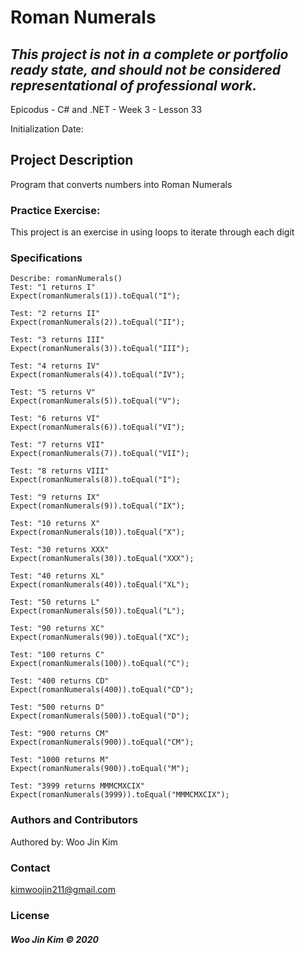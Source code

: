# Roman Numerals

## _This project is not in a complete or portfolio ready state, and should not be considered representational of professional work._

Epicodus - C# and .NET - Week 3 - Lesson 33

Initialization Date:

## Project Description

Program that converts numbers into Roman Numerals

### Practice Exercise:
This project is an exercise in using loops to iterate through each digit

### Specifications
```
Describe: romanNumerals()
Test: "1 returns I"
Expect(romanNumerals(1)).toEqual("I");

Test: "2 returns II"
Expect(romanNumerals(2)).toEqual("II");

Test: "3 returns III"
Expect(romanNumerals(3)).toEqual("III");

Test: "4 returns IV"
Expect(romanNumerals(4)).toEqual("IV");

Test: "5 returns V"
Expect(romanNumerals(5)).toEqual("V");

Test: "6 returns VI"
Expect(romanNumerals(6)).toEqual("VI");

Test: "7 returns VII"
Expect(romanNumerals(7)).toEqual("VII");

Test: "8 returns VIII"
Expect(romanNumerals(8)).toEqual("I");

Test: "9 returns IX"
Expect(romanNumerals(9)).toEqual("IX");

Test: "10 returns X"
Expect(romanNumerals(10)).toEqual("X");

Test: "30 returns XXX"
Expect(romanNumerals(30)).toEqual("XXX");

Test: "40 returns XL"
Expect(romanNumerals(40)).toEqual("XL");

Test: "50 returns L"
Expect(romanNumerals(50)).toEqual("L");

Test: "90 returns XC"
Expect(romanNumerals(90)).toEqual("XC");

Test: "100 returns C"
Expect(romanNumerals(100)).toEqual("C");

Test: "400 returns CD"
Expect(romanNumerals(400)).toEqual("CD");

Test: "500 returns D"
Expect(romanNumerals(500)).toEqual("D");

Test: "900 returns CM"
Expect(romanNumerals(900)).toEqual("CM");

Test: "1000 returns M"
Expect(romanNumerals(900)).toEqual("M");

Test: "3999 returns MMMCMXCIX"
Expect(romanNumerals(3999)).toEqual("MMMCMXCIX");
```

### Authors and Contributors
Authored by: Woo Jin Kim

### Contact
kimwoojin211@gmail.com

### License

##### Woo Jin Kim © 2020
